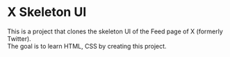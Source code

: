 # X Skeleton UI

This is a project that clones the skeleton UI of the Feed page of X (formerly Twitter).  
The goal is to learn HTML, CSS by creating this project.  
